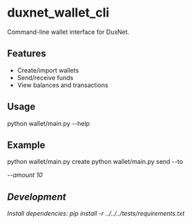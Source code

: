 # duxnet_wallet_cli

Command-line wallet interface for DuxNet.

## Features

- Create/import wallets
- Send/receive funds
- View balances and transactions

## Usage

python wallet/main.py --help

## Example

python wallet/main.py create
python wallet/main.py send --to <address> --amount 10

## Development

Install dependencies:
pip install -r ../../../tests/requirements.txt
